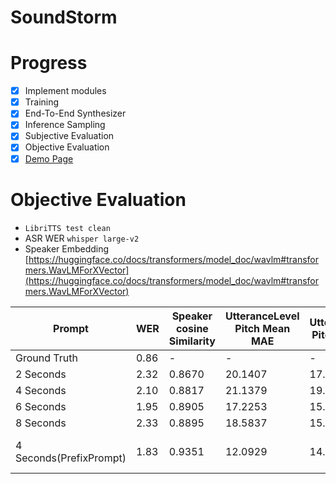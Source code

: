 # SoundStorm

# Progress
- [x] Implement modules
- [x] Training
- [x] End-To-End Synthesizer
- [x] Inference Sampling
- [x] Subjective Evaluation
- [x] Objective Evaluation
- [x] [Demo Page](https://lifeiteng.github.io/SoundStorm/index.html)

# Objective Evaluation
* `LibriTTS test clean`
* ASR WER `whisper large-v2`
* Speaker Embedding [https://huggingface.co/docs/transformers/model_doc/wavlm#transformers.WavLMForXVector](https://huggingface.co/docs/transformers/model_doc/wavlm#transformers.WavLMForXVector)

| Prompt | WER | Speaker cosine Similarity  | UtteranceLevel Pitch Mean MAE |  UtteranceLevel Pitch Std MAE |  UtteranceLevel Duration Diff | 
| ---- | ---- | ---- | ---- | ---- | ---- | 
| Ground Truth | 0.86 | - | - | - | - |
| 2 Seconds | 2.32 | 0.8670 | 20.1407 | 17.4387 | - |
| 4 Seconds | 2.10 | 0.8817 | 21.1379 | 19.3733 | - |
| 6 Seconds | 1.95 | 0.8905 | 17.2253 | 15.3792 | - |
| 8 Seconds | 2.33 | 0.8895 | 18.5837 | 15.9667 | - |
| 4 Seconds(PrefixPrompt) | 1.83 | 0.9351 | 12.0929 | 14.3814 | `1.5564 / 12.7153` (avg utter duration）|
